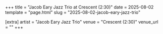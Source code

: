 +++
title = "Jacob Eary Jazz Trio at Crescent (2:30)"
date = 2025-08-02
template = "page.html"
slug = "2025-08-02-jacob-eary-jazz-trio"

[extra]
artist = "Jacob Eary Jazz Trio"
venue = "Crescent (2:30)"
venue_url = ""
+++
